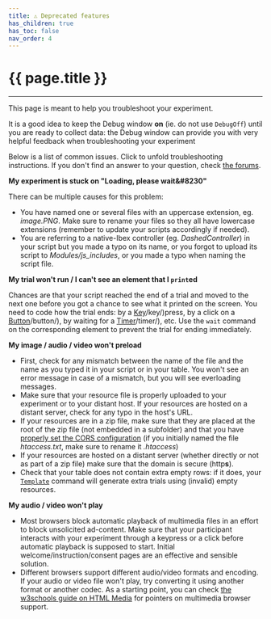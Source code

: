 ```yaml
---
title: ⚠ Deprecated features
has_children: true
has_toc: false
nav_order: 4
---
```


# {{ page.title }}

---

This page is meant to help you troubleshoot your experiment.

It is a good idea to keep the Debug window **on** (ie. do not use `DebugOff`) until you are ready to collect data: the Debug window can provide you with very helpful feedback when troubleshooting your experiment

Below is a list of common issues. Click to unfold troubleshooting instructions. If you don't find an answer to your question, check [the forums](https://www.pcibex.net/forums/).

**My experiment is stuck on "Loading, please wait&#8230"**

There can be multiple causes for this problem:

- You have named one or several files with an uppercase extension, eg. <em>image.PNG</em>. Make sure to rename your files so they all have lowercase extensions (remember to update your scripts accordingly if needed).
- You are referring to a native-Ibex controller (eg. _DashedController_) in your script but you made a typo on its name, or you forgot to upload its script to _Modules/js_includes_, or you made a typo when naming the script file.

**My trial won't run / I can't see an element that I `print`ed**

Chances are that your script reached the end of a trial and moved to the next one before you got a chance to see what it printed on the screen. You need to code how the trial ends: by a [Key]({{site.baseurl}})/key/)press, by a click on a [Button]({{site.baseurl}})/button/), by waiting for a [Timer]({{site.baseurl}})/timer/), etc. Use the `wait` command on the corresponding element to prevent the trial for ending immediately.

**My image / audio / video won't preload**

- First, check for any mismatch between the name of the file and the name as you typed it in your script or in your table. You won't see an error message in case of a mismatch, but you will see everloading messages.
- Make sure that your resource file is properly uploaded to your experiment or to your distant host. If your resources are hosted on a distant server, check for any typo in the host's URL.
- If your resources are in a zip file, make sure that they are placed at the root of the zip file (not embedded in a subfolder) and that you have [properly set the CORS configuration]({{site.baseurl}}/how-to-guides/managing-resources/#zipped-resources) (if you initially named the file _htaccess.txt_, make sure to rename it _.htaccess_)
- If your resources are hosted on a distant server (whether directly or not as part of a zip file) make sure that the domain is secure (http**s**).
- Check that your table does not contain extra empty rows: if it does, your [`Template`]({{site.baseurl}}/global-commands/template/) command will generate extra trials using (invalid) empty resources.


**My audio / video won't play**

- Most browsers block automatic playback of multimedia files in an effort to block unsolicited ad-content. Make sure that your participant interacts with your experiment through a keypress or a click before automatic playback is supposed to start. Initial welcome/instruction/consent pages are an effective and sensible solution.
- Different browsers support different audio/video formats and encoding. If your audio or video file won't play, try converting it using another format or another codec. As a starting point, you can check [the w3schools guide on HTML Media](https://www.w3schools.com/html/html_media.asp) for pointers on multimedia browser support.
